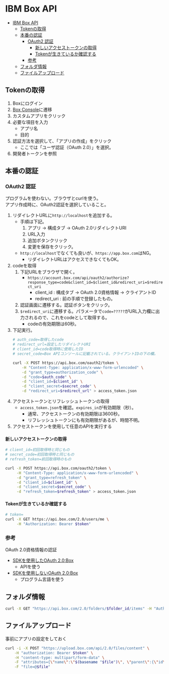 # IBM Box API

- [IBM Box API](#ibm-box-api)
  - [Tokenの取得](#tokenの取得)
  - [本番の認証](#本番の認証)
    - [OAuth2 認証](#oauth2-認証)
      - [新しいアクセストークンの取得](#新しいアクセストークンの取得)
      - [Tokenが生きているか確認する](#tokenが生きているか確認する)
    - [参考](#参考)
  - [フォルダ情報](#フォルダ情報)
  - [ファイルアップロード](#ファイルアップロード)

## Tokenの取得

1. Boxにログイン
2. [Box Console](https://app.box.com/developers/console)に遷移
3. カスタムアプリをクリック
4. 必要な項目を入力
    - アプリ名
    - 目的
5. 認証方法を選択して、「アプリの作成」をクリック
    - ここでは「ユーザ認証（OAuth 2.0）」を選択。
6. 開発者トークンを参照

## 本番の認証

### OAuth2 認証

プログラムを使わない。ブラウザとcurlを使う。  
アプリ作成時に、OAuth2認証を選択していること。

1. リダイレクトURLに`http://localhost`を追加する。
    - 手順は下記。
        1. アプリ -> 構成タブ -> OAuth 2.0リダイレクトURI
        2. URL入力
        3. 追加ボタンクリック
        4. 変更を保存をクリック。
    - `http://localhost`でなくても良いが、`https://app.box.com`はNG。
        - リダイレクトURLはアクセスできなくてもOK。
2. codeを取得
    1. 下記URLをブラウザで開く。
        - `https://account.box.com/api/oauth2/authorize?response_type=code&client_id=$client_id&redirect_uri=$redirect_uri`
            - client_id : 構成タブ -> OAuth 2.0資格情報 -> クライアントID
            - redirect_uri : 前の手順で登録したもの。
    2. 認証画面に遷移する。認証ボタンをクリック。
    3. `$redirect_uri`に遷移する。パラメータで`code=?????`がURL入力欄に出力されるので、これをcodeとして取得する。
        - codeの有効期限は60秒。
3. 下記実行。
    ``` bash
    # auth_code=取得したcode
    # redirect_url=設定したリダイレクトURI
    # client_id=code取得時に使用したID
    # secret_code=Box APIコンソールに記載されている。クライアントIDの下の欄。

    curl -X POST https://api.box.com/oauth2/token \
        -H "Content-Type: application/x-www-form-urlencoded" \
        -d "grant_type=authorization_code" \
        -d "code=$auth_code" \
        -d "client_id=$client_id" \
        -d "client_secret=$secret_code" \
        -d "redirect_uri=$redirect_url" > access_token.json
    ```
4. アクセストークンとリフレッシュトークンの取得
    - `access_token.json`を確認。`expires_in`が有効期限（秒）。
        - 通常、アクセストークンの有効期限は3600秒。
        - リフレッシュトークンにも有効期限があるが、時間不明。
5. アクセストークンを使用して任意のAPIを実行する

#### 新しいアクセストークンの取得

``` bash
# client_id=初回取得時と同じもの
# secret_code=初回取得時と同じもの
# refresh_token=前回取得時のもの

curl -X POST https://api.box.com/oauth2/token \
     -H "Content-Type: application/x-www-form-urlencoded" \
     -d "grant_type=refresh_token" \
     -d "client_id=$client_id" \
     -d "client_secret=$secret_code" \
     -d "refresh_token=$refresh_token" > access_token.json
```

#### Tokenが生きているか確認する

``` bash
# token=
curl -X GET https://api.box.com/2.0/users/me \
     -H "Authorization: Bearer $token"
```

### 参考

OAuth 2.0資格情報の認証

- [SDKを使用したOAuth 2.0:Box](https://ja.developer.box.com/guides/authentication/oauth2/with-sdk/)
    - APIを使う
- [SDKを使用しないOAuth 2.0:Box](https://ja.developer.box.com/guides/authentication/oauth2/without-sdk/)
    - プログラム言語を使う

## フォルダ情報

``` bash
curl -X GET "https://api.box.com/2.0/folders/$folder_id/items" -H "Authorization: Bearer $token"
```

## ファイルアップロード

事前にアプリの設定をしておく

``` bash
curl -i -X POST "https://upload.box.com/api/2.0/files/content" \
    -H "authorization: Bearer $token" \
    -H "content-type: multipart/form-data" \
    -F "attributes={\"name\":\"$(basename "$file")\", \"parent\":{\"id\":\"$folder_id\"}}" \
    -F "file=@$file"
```
